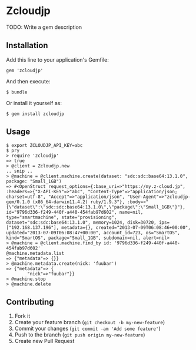 # Zcloudjp

TODO: Write a gem description

## Installation

Add this line to your application's Gemfile:

    gem 'zcloudjp'

And then execute:

    $ bundle

Or install it yourself as:

    $ gem install zcloudjp

## Usage

```
$ export ZCLOUDJP_API_KEY=abc
$ pry
> require 'zcloudjp'
=> true
> @client = Zcloudjp.new
.. snip ..
> @machine = @client.machine.create(dataset: "sdc:sdc:base64:13.1.0", package: "Small_1GB")
=> #<OpenStruct request_options={:base_uri=>"https://my.z-cloud.jp", :headers=>{"X-API-KEY"=>"abc", "Content-Type"=>"application/json; charset=utf-8", "Accept"=>"application/json", "User-Agent"=>"zcloudjp-gem/0.1.0 (x86_64-darwin11.4.2) ruby/1.9.3"}, :body=>"{\"dataset\":\"sdc:sdc:base64:13.1.0\",\"package\":\"Small_1GB\"}"}, id="9796d336-f249-440f-a440-454fab97d602", name=nil, type="smartmachine", state="provisioning", dataset="sdc:sdc:base64:13.1.0", memory=1024, disk=30720, ips=["192.168.137.196"], metadata={}, created="2013-07-09T06:08:46+00:00", updated="2013-07-09T06:08:47+00:00", account_id=723, os="SmartOS", kind="SmartOS", package="Small_1GB", subdomain=nil, alert=nil>
> @machine = @client.machine.find_by id: '9796d336-f249-440f-a440-454fab97d602'
@machine.metadata.list
=> {"metadata"=> {}}
> @machine.metadata.create(nick: 'fuubar')
=> {"metadata"=> {
        "nick"=>"fuubar"}}
> @machine.stop
> @machine.delete

```

## Contributing

1. Fork it
2. Create your feature branch (`git checkout -b my-new-feature`)
3. Commit your changes (`git commit -am 'Add some feature'`)
4. Push to the branch (`git push origin my-new-feature`)
5. Create new Pull Request
